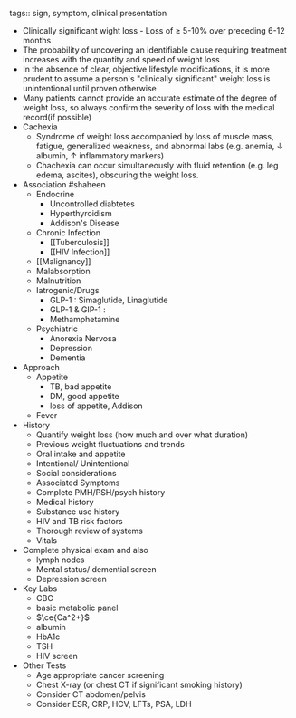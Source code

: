 tags:: sign, symptom, clinical presentation

- Clinically significant wight loss - Loss of ≥ 5-10% over preceding 6-12 months
- The probability of uncovering an identifiable cause requiring treatment increases with the quantity and speed of weight loss
- In the absence of clear, objective lifestyle modifications, it is more prudent to assume a person's "clinically significant" weight loss is unintentional until proven otherwise
- Many patients cannot provide an accurate estimate of the degree of weight loss, so always confirm the severity of loss with the medical record(if possible)
- Cachexia
	- Syndrome of weight loss accompanied by loss of muscle mass, fatigue, generalized weakness, and abnormal labs (e.g. anemia, ↓ albumin, ↑ inflammatory markers)
	- Chachexia can occur simultaneously with fluid retention (e.g. leg edema, ascites), obscuring the weight loss.
- Association #shaheen
	- Endocrine
		- Uncontrolled diabtetes
		- Hyperthyroidism
		- Addison's Disease
	- Chronic Infection
		- [[Tuberculosis]]
		- [[HIV Infection]]
	- [[Malignancy]]
	- Malabsorption
	- Malnutrition
	- Iatrogenic/Drugs
		- GLP-1 : Simaglutide, Linaglutide
		- GLP-1 & GIP-1 :
		- Methamphetamine
	- Psychiatric
		- Anorexia Nervosa
		- Depression
		- Dementia
- Approach
	- Appetite
		- TB, bad appetite
		- DM, good appetite
		- loss of appetite, Addison
	- Fever
- History
	- Quantify weight loss (how much and over what duration)
	- Previous weight fluctuations and trends
	- Oral intake and appetite
	- Intentional/ Unintentional
	- Social considerations
	- Associated Symptoms
	- Complete PMH/PSH/psych history
	- Medical history
	- Substance use history
	- HIV and TB risk factors
	- Thorough review of systems
	- Vitals
- Complete physical exam and also
	- lymph nodes
	- Mental status/ demential screen
	- Depression screen
- Key Labs
	- CBC
	- basic metabolic panel
	- $\ce{Ca^2+}$
	- albumin
	- HbA1c
	- TSH
	- HIV screen
- Other Tests
	- Age appropriate cancer screening
	- Chest X-ray (or chest CT if significant smoking history)
	- Consider CT abdomen/pelvis
	- Consider ESR, CRP, HCV, LFTs, PSA, LDH